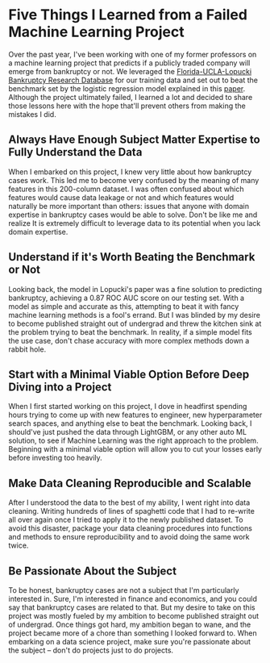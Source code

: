 # Five Things I Learned from a Failed Machine Learning Project

Over the past year, I've been working with one of my former professors on a machine learning project that predicts if a publicly traded company will emerge from bankruptcy or not. We leveraged the [Florida-UCLA-Lopucki Bankruptcy Research Database](https://lopucki.law.ufl.edu/index.php) for our training data and set out to beat the benchmark set by the logistic regression model explained in this [paper](https://papers.ssrn.com/sol3/papers.cfm?abstract_id=2492209). Although the project ultimately failed, I learned a lot and decided to share those lessons here with the hope that'll prevent others from making the mistakes I did.

## Always Have Enough Subject Matter Expertise to Fully Understand the Data

When I embarked on this project, I knew very little about how bankruptcy cases work. This led me to become very confused by the meaning of many features in this 200-column dataset. I was often confused about which features would cause data leakage or not and which features would naturally be more important than others: issues that anyone with domain expertise in bankruptcy cases would be able to solve. Don't be like me and realize It is extremely difficult to leverage data to its potential when you lack domain expertise.

## Understand if it's Worth Beating the Benchmark or Not

Looking back, the model in Lopucki's paper was a fine solution to predicting bankruptcy, achieving a 0.87 ROC AUC score on our testing set. With a model as simple and accurate as this, attempting to beat it with fancy machine learning methods is a fool's errand. But I was blinded by my desire to become published straight out of undergrad and threw the kitchen sink at the problem trying to beat the benchmark. In reality, if a simple model fits the use case, don't chase accuracy with more complex methods down a rabbit hole.

## Start with a Minimal Viable Option Before Deep Diving into a Project

When I first started working on this project, I dove in headfirst spending hours trying to come up with new features to engineer, new hyperparameter search spaces, and anything else to beat the benchmark. Looking back, I should've just pushed the data through LightGBM, or any other auto ML solution, to see if Machine Learning was the right approach to the problem. Beginning with a minimal viable option will allow you to cut your losses early before investing too heavily.

## Make Data Cleaning Reproducible and Scalable 

After I understood the data to the best of my ability, I went right into data cleaning. Writing hundreds of lines of spaghetti code that I had to re-write all over again once I tried to apply it to the newly published dataset. To avoid this disaster, package your data cleaning procedures into functions and methods to ensure reproducibility and to avoid doing the same work twice.

## Be Passionate About the Subject

To be honest, bankruptcy cases are not a subject that I'm particularly interested in. Sure, I'm interested in finance and economics, and you could say that bankruptcy cases are related to that. But my desire to take on this project was mostly fueled by my ambition to become published straight out of undergrad. Once things got hard, my ambition began to wane, and the project became more of a chore than something I looked forward to. When embarking on a data science project, make sure you're passionate about the subject – don't do projects just to do projects.
